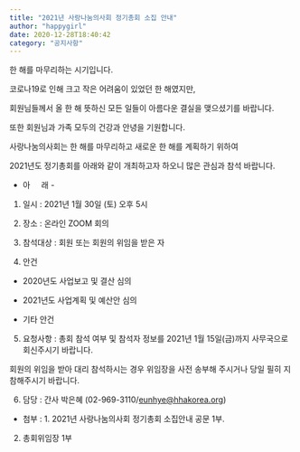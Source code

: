 ```yaml
---
title: "2021년 사랑나눔의사회 정기총회 소집 안내"
author: "happygirl"
date: 2020-12-28T18:40:42
category: "공지사항"
---
```


한 해를 마무리하는 시기입니다.

코로나19로 인해 크고 작은 어려움이 있었던 한 해였지만,

회원님들께서 올 한 해 뜻하신 모든 일들이 아름다운 결실을 맺으셨기를 바랍니다.

또한 회원님과 가족 모두의 건강과 안녕을 기원합니다.

사랑나눔의사회는 한 해를 마무리하고 새로운 한 해를 계획하기 위하여

2021년도 정기총회를 아래와 같이 개최하고자 하오니 많은 관심과 참석 바랍니다.

- 아     래 -

1. 일시 : 2021년 1월 30일 (토) 오후 5시

2. 장소 : 온라인 ZOOM 회의

3. 참석대상 : 회원 또는 회원의 위임을 받은 자

4. 안건

- 2020년도 사업보고 및 결산 심의

- 2021년도 사업계획 및 예산안 심의

- 기타 안건

5. 요청사항 : 총회 참석 여부 및 참석자 정보를 2021년 1월 15일(금)까지 사무국으로 회신주시기 바랍니다.

회원의 위임을 받아 대리 참석하시는 경우 위임장을 사전 송부해 주시거나 당일 필히 지참해주시기 바랍니다.

6. 담당 : 간사 박은혜 (02-969-3110/eunhye@hhakorea.org)

* 첨부 : 1. 2021년 사랑나눔의사회 정기총회 소집안내 공문 1부.

2. 총회위임장 1부

